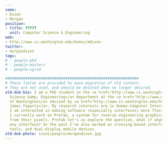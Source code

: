 ```yaml
---
name:
- Dixon
- Morgan
position:
- title: ?????
  unit: Computer Science & Engineering
web:
- http://www.cs.washington.edu/homes/mdixon
twitter:
- morgandixon
tags:
# - people-phd
# - people-masters
# - people-ugrad

############################################################
# These fields are provided to ease migration of old content.
# They are not used, and should be deleted when no longer desired.
old-dub-bio: I am a PhD student in the <a href="http://www.cs.washington.edu">Computer
  Science &amp; Engineering</a> department at the <a href="http://www.washington.edu">University
  of Washington</a> advised by <a href="http://www.cs.washington.edu/homes/jfogarty">Prof.
  James Fogarty</a>. My research interests are in Human-Computer Interaction (HCI).
  I am interested in making software (especially interfaces) more flexible and extensible.
  I currently work on Prefab, a system for reverse engineering graphical interfaces
  from their pixels. Prefab let's us explore the question, what if anybody could modify
  any interface? In the past I've also worked on crossing-based interfaces, data analysis
  tools, and dual-display mobile devices.
old-dub-photo: icons/people/morgandixon.jpg
---
```


